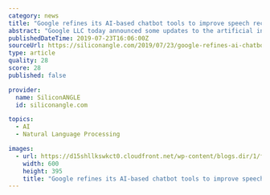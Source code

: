 ```yaml
---
category: news
title: "Google refines its AI-based chatbot tools to improve speech recognition"
abstract: "Google LLC today announced some updates to the artificial intelligence technology that powers its Contact Center AI service. Based on Google’s Dialogflow and Cloud Speech-to-Text tools, that ..."
publishedDateTime: 2019-07-23T16:06:00Z
sourceUrl: https://siliconangle.com/2019/07/23/google-refines-ai-chatbot-tools-improve-speech-recognition/
type: article
quality: 28
score: 28
published: false

provider:
  name: SiliconANGLE
  id: siliconangle.com

topics:
  - AI
  - Natural Language Processing

images:
  - url: https://d15shllkswkct0.cloudfront.net/wp-content/blogs.dir/1/files/2019/07/google-1.jpg
    width: 600
    height: 395
    title: "Google refines its AI-based chatbot tools to improve speech recognition"
---
```

